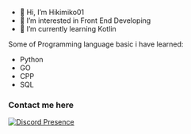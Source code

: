 * 👋 Hi, I’m Hikimiko01
* 👀 I’m interested in Front End Developing
* 🌱 I’m currently learning Kotlin

Some of Programming language basic i have learned:
  * Python
  * GO
  * CPP
  * SQL

### Contact me here
[![Discord Presence](https://lanyard.cnrad.dev/api/376321010674171904)](https://discord.com/users/376321010674171904)

